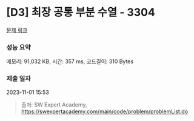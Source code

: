 # [D3] 최장 공통 부분 수열 - 3304 

[문제 링크](https://swexpertacademy.com/main/code/problem/problemDetail.do?contestProbId=AWBOHEx66kIDFAWr) 

### 성능 요약

메모리: 91,032 KB, 시간: 357 ms, 코드길이: 310 Bytes

### 제출 일자

2023-11-01 15:53



> 출처: SW Expert Academy, https://swexpertacademy.com/main/code/problem/problemList.do